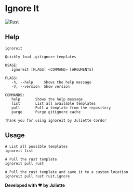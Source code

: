 # Ignore It

[![Rust](https://github.com/jewlexx/ignoreit/actions/workflows/rust.yml/badge.svg?branch=trunk)](https://github.com/jewlexx/ignoreit/actions/workflows/rust.yml)

## Help

```shell
ignoreit

Quickly load .gitignore templates

USAGE:
   ignoreit [FLAGS] <COMMAND> [ARGUMENTS]

FLAGS:
   -h, --help     Shows the help message
   -V, --version  Show version

COMMANDS:
   help       Shows the help message
   list       List all available templates
   pull       Pull a template from the repository
   purge      Purge gitignore cache

Thank you for using ignoreit by Juliette Cordor
```

## Usage

```shell
# List all possible templates
ignoreit list

# Pull the rust template
ignoreit pull rust

# Pull the rust template and save it to a custom location
ignoreit pull rust rust.ignore
```

**Developed with ❤️ by Juliette**
